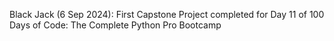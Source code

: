 Black Jack (6 Sep 2024): First Capstone Project completed for Day 11 of 100 Days of Code: The Complete Python Pro Bootcamp
